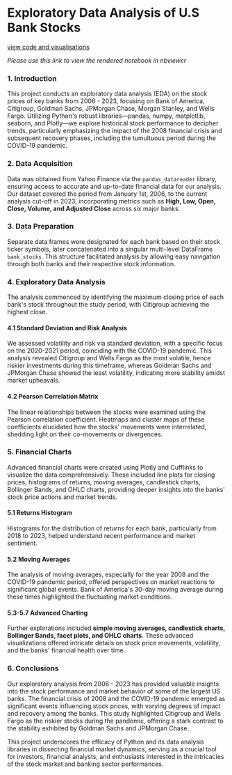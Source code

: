 # Exploratory Data Analysis of U.S Bank Stocks
[view code and visualisations](https://nbviewer.org/github/prottayislive/bank_stock_eda/blob/main/us_bank_stocks_eda.ipynb)


_Please use this link to view the rendered notebook in nbviewer_

### 1. Introduction

This project conducts an exploratory data analysis (EDA) on the stock prices of key banks from 2006 - 2023, focusing on Bank of America, Citigroup, Goldman Sachs, JPMorgan Chase, Morgan Stanley, and Wells Fargo. Utilizing Python's robust libraries—pandas, numpy, matplotlib, seaborn, and Plotly—we explore historical stock performance to decipher trends, particularly emphasizing the impact of the 2008 financial crisis and subsequent recovery phases, including the tumultuous period during the COVID-19 pandemic.

### 2. Data Acquisition

Data was obtained from Yahoo Finance via the `pandas_datareader` library, ensuring access to accurate and up-to-date financial data for our analysis. Our dataset covered the period from January 1st, 2006, to the current analysis cut-off in 2023, incorporating metrics such as **High, Low, Open, Close, Volume, and Adjusted Close** across six major banks.

### 3. Data Preparation

Separate data frames were designated for each bank based on their stock ticker symbols, later concatenated into a singular multi-level DataFrame `bank_stocks`. This structure facilitated analysis by allowing easy navigation through both banks and their respective stock information.

### 4. Exploratory Data Analysis

The analysis commenced by identifying the maximum closing price of each bank's stock throughout the study period, with Citigroup achieving the highest close.

#### 4.1 Standard Deviation and Risk Analysis

We assessed volatility and risk via standard deviation, with a specific focus on the 2020-2021 period, coinciding with the COVID-19 pandemic. This analysis revealed Citigroup and Wells Fargo as the most volatile, hence riskier investments during this timeframe, whereas Goldman Sachs and JPMorgan Chase showed the least volatility, indicating more stability amidst market upheavals.

#### 4.2 Pearson Correlation Matrix

The linear relationships between the stocks were examined using the Pearson correlation coefficient. Heatmaps and cluster maps of these coefficients elucidated how the stocks' movements were interrelated, shedding light on their co-movements or divergences.

### 5. Financial Charts

Advanced financial charts were created using Plotly and Cufflinks to visualize the data comprehensively. These included line plots for closing prices, histograms of returns, moving averages, candlestick charts, Bollinger Bands, and OHLC charts, providing deeper insights into the banks' stock price actions and market trends.

#### 5.1 Returns Histogram

Histograms for the distribution of returns for each bank, particularly from 2018 to 2023, helped understand recent performance and market sentiment.

#### 5.2 Moving Averages

The analysis of moving averages, especially for the year 2008 and the COVID-19 pandemic period, offered perspectives on market reactions to significant global events. Bank of America's 30-day moving average during these times highlighted the fluctuating market conditions.

#### 5.3-5.7 Advanced Charting

Further explorations included **simple moving averages, candlestick charts, Bollinger Bands, facet plots, and OHLC charts**. These advanced visualizations offered intricate details on stock price movements, volatility, and the banks' financial health over time.

### 6. Conclusions

Our exploratory analysis from 2006 - 2023 has provided valuable insights into the stock performance and market behavior of some of the largest US banks. The financial crisis of 2008 and the COVID-19 pandemic emerged as significant events influencing stock prices, with varying degrees of impact and recovery among the banks. This study highlighted Citigroup and Wells Fargo as the riskier stocks during the pandemic, offering a stark contrast to the stability exhibited by Goldman Sachs and JPMorgan Chase.

This project underscores the efficacy of Python and its data analysis libraries in dissecting financial market dynamics, serving as a crucial tool for investors, financial analysts, and enthusiasts interested in the intricacies of the stock market and banking sector performances.
